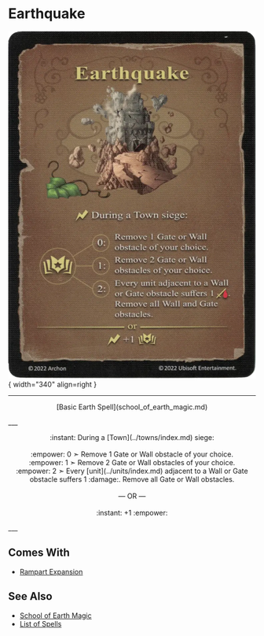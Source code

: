 # Earthquake

![Earthquake](../assets/spells-earthquake.webp){ width="340" align=right }

___
<p style="text-align: center;" markdown>[Basic Earth Spell](school_of_earth_magic.md)</p>
___
<p style="text-align: center;" markdown>:instant: During a [Town](../towns/index.md) siege:<br><br>:empower: 0 ➣ Remove 1 Gate or Wall obstacle of your choice.<br>:empower: 1 ➣ Remove 2 Gate or Wall obstacles of your choice.<br>:empower: 2 ➣ Every [unit](../units/index.md) adjacent to a Wall or Gate obstacle suffers 1 :damage:. Remove all Gate or Wall obstacles.<br><br>— OR —<br><br>:instant: +1 :empower:</p>
___


## Comes With

- [Rampart Expansion](../content/rampart_expansion.md)


## See Also

- [School of Earth Magic](school_of_earth_magic.md)
- [List of Spells](index.md)
